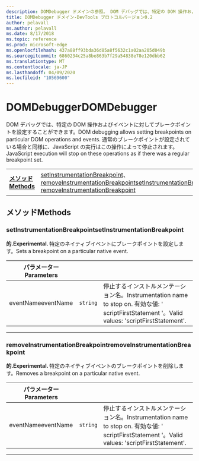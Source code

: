 ```yaml
---
description: DOMDebugger ドメインの参照。 DOM デバッグでは、特定の DOM 操作およびイベントに対してブレークポイントを設定することができます。 通常のブレークポイントが設定されている場合と同様に、JavaScript の実行はこの操作によって停止されます。
title: DOMDebugger ドメイン-DevTools プロトコルバージョン0.2
author: pelavall
ms.author: pelavall
ms.date: 8/17/2018
ms.topic: reference
ms.prod: microsoft-edge
ms.openlocfilehash: 437a88ff93bda36d85a8f5632c1a02aa205d049b
ms.sourcegitcommit: 6860234c25a8be863b7f29a54838e78e120dbb62
ms.translationtype: MT
ms.contentlocale: ja-JP
ms.lasthandoff: 04/09/2020
ms.locfileid: "10569600"
---
```

# <span data-ttu-id="e948f-105">DOMDebugger</span><span class="sxs-lookup"><span data-stu-id="e948f-105">DOMDebugger</span></span>
<span data-ttu-id="e948f-106">DOM デバッグでは、特定の DOM 操作およびイベントに対してブレークポイントを設定することができます。</span><span class="sxs-lookup"><span data-stu-id="e948f-106">DOM debugging allows setting breakpoints on particular DOM operations and events.</span></span> <span data-ttu-id="e948f-107">通常のブレークポイントが設定されている場合と同様に、JavaScript の実行はこの操作によって停止されます。</span><span class="sxs-lookup"><span data-stu-id="e948f-107">JavaScript execution will stop on these operations as if there was a regular breakpoint set.</span></span>

| | |
|-|-|
| [**<span data-ttu-id="e948f-108">メソッド</span><span class="sxs-lookup"><span data-stu-id="e948f-108">Methods</span></span>**](#methods) | <span data-ttu-id="e948f-109">[setInstrumentationBreakpoint](#setinstrumentationbreakpoint)、 [removeInstrumentationBreakpoint](#removeinstrumentationbreakpoint)</span><span class="sxs-lookup"><span data-stu-id="e948f-109">[setInstrumentationBreakpoint](#setinstrumentationbreakpoint), [removeInstrumentationBreakpoint](#removeinstrumentationbreakpoint)</span></span> |
## <span data-ttu-id="e948f-110">メソッド</span><span class="sxs-lookup"><span data-stu-id="e948f-110">Methods</span></span>

### <span data-ttu-id="e948f-111">setInstrumentationBreakpoint</span><span class="sxs-lookup"><span data-stu-id="e948f-111">setInstrumentationBreakpoint</span></span>
<span><b><span data-ttu-id="e948f-112">的.</span><span class="sxs-lookup"><span data-stu-id="e948f-112">Experimental.</span></span> </b></span><span data-ttu-id="e948f-113">特定のネイティブイベントにブレークポイントを設定します。</span><span class="sxs-lookup"><span data-stu-id="e948f-113">Sets a breakpoint on a particular native event.</span></span>

<table>
    <thead>
        <tr>
            <th><span data-ttu-id="e948f-114">パラメーター</span><span class="sxs-lookup"><span data-stu-id="e948f-114">Parameters</span></span></th>
            <th></th>
            <th></th>
        </tr>
    </thead>
    <tbody>
        <tr>
            <td><span data-ttu-id="e948f-115">eventName</span><span class="sxs-lookup"><span data-stu-id="e948f-115">eventName</span></span></td>
            <td><code class="flyout">string</code></td>
            <td><span data-ttu-id="e948f-116">停止するインストルメンテーション名。</span><span class="sxs-lookup"><span data-stu-id="e948f-116">Instrumentation name to stop on.</span></span> <span data-ttu-id="e948f-117">有効な値: ' scriptFirstStatement '。</span><span class="sxs-lookup"><span data-stu-id="e948f-117">Valid values: 'scriptFirstStatement'.</span></span></td>
        </tr>
    </tbody>
</table>
</p>

---

### <span data-ttu-id="e948f-118">removeInstrumentationBreakpoint</span><span class="sxs-lookup"><span data-stu-id="e948f-118">removeInstrumentationBreakpoint</span></span>
<span><b><span data-ttu-id="e948f-119">的.</span><span class="sxs-lookup"><span data-stu-id="e948f-119">Experimental.</span></span> </b></span><span data-ttu-id="e948f-120">特定のネイティブイベントのブレークポイントを削除します。</span><span class="sxs-lookup"><span data-stu-id="e948f-120">Removes a breakpoint on a particular native event.</span></span>

<table>
    <thead>
        <tr>
            <th><span data-ttu-id="e948f-121">パラメーター</span><span class="sxs-lookup"><span data-stu-id="e948f-121">Parameters</span></span></th>
            <th></th>
            <th></th>
        </tr>
    </thead>
    <tbody>
        <tr>
            <td><span data-ttu-id="e948f-122">eventName</span><span class="sxs-lookup"><span data-stu-id="e948f-122">eventName</span></span></td>
            <td><code class="flyout">string</code></td>
            <td><span data-ttu-id="e948f-123">停止するインストルメンテーション名。</span><span class="sxs-lookup"><span data-stu-id="e948f-123">Instrumentation name to stop on.</span></span> <span data-ttu-id="e948f-124">有効な値: ' scriptFirstStatement '。</span><span class="sxs-lookup"><span data-stu-id="e948f-124">Valid values: 'scriptFirstStatement'.</span></span></td>
        </tr>
    </tbody>
</table>
</p>

---
